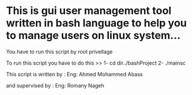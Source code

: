 # This is gui user management tool written in bash language to help you to manage users on linux system...

You have to run this script by root privellage 

To run this script you have to do this >>
1- cd dir../bashProject
2- ./mainsc

This script is written by :
Eng: Ahmed Mohammed Abass

and supervised by :
Eng: Romany Nageh
